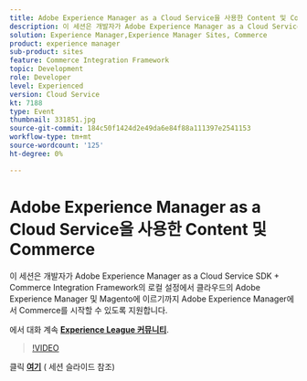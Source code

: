 ```yaml
---
title: Adobe Experience Manager as a Cloud Service을 사용한 Content 및 Commerce
description: 이 세션은 개발자가 Adobe Experience Manager as a Cloud Service SDK + Commerce Integration Framework의 로컬 설정에서 클라우드의 Adobe Experience Manager 및 Magento에 이르기까지 Adobe Experience Manager에서 Commerce를 시작할 수 있도록 지원합니다. 이 세션은 Adobe Developers Live 컨텐츠 이벤트의 일부로 전달되었습니다.
solution: Experience Manager,Experience Manager Sites, Commerce
product: experience manager
sub-product: sites
feature: Commerce Integration Framework
topic: Development
role: Developer
level: Experienced
version: Cloud Service
kt: 7188
type: Event
thumbnail: 331851.jpg
source-git-commit: 184c50f1424d2e49da6e84f88a111397e2541153
workflow-type: tm+mt
source-wordcount: '125'
ht-degree: 0%

---
```



# Adobe Experience Manager as a Cloud Service을 사용한 Content 및 Commerce

이 세션은 개발자가 Adobe Experience Manager as a Cloud Service SDK + Commerce Integration Framework의 로컬 설정에서 클라우드의 Adobe Experience Manager 및 Magento에 이르기까지 Adobe Experience Manager에서 Commerce를 시작할 수 있도록 지원합니다.

에서 대화 계속 **[Experience League 커뮤니티](http://adobe.ly/36Yd3v6)**.

>[!VIDEO](https://video.tv.adobe.com/v/331851/?quality=12&learn=on&hidetitle=true)

클릭 **[여기](/help/adobe-developers-live/assets/content-commerce.pdf)** ( 세션 슬라이드 참조)
